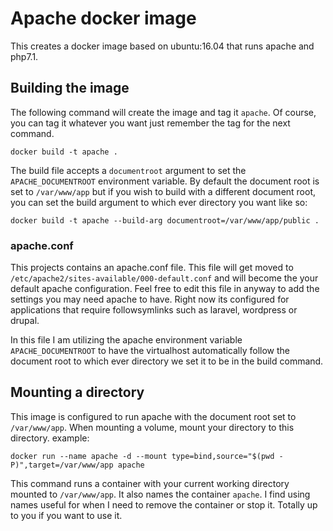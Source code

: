 # Apache docker image

This creates a docker image based on ubuntu:16.04 that runs apache and php7.1.

## Building the image

The following command will create the image and tag it `apache`. Of course, you can tag it whatever you want just remember the tag for the next command.

```
docker build -t apache .
```

The build file accepts a `documentroot` argument to set the `APACHE_DOCUMENTROOT` environment variable. By default the document root is set to `/var/www/app` but if you wish to build with a different document root, you can set the build argument to which ever directory you want like so:

```
docker build -t apache --build-arg documentroot=/var/www/app/public .
```

### apache.conf

This projects contains an apache.conf file. This file will get moved to `/etc/apache2/sites-available/000-default.conf` and will become the your default apache configuration. Feel free to edit this file in anyway to add the settings you may need apache to have. Right now its configured for applications that require followsymlinks such as laravel, wordpress or drupal.

In this file I am utilizing the apache environment variable `APACHE_DOCUMENTROOT` to have the virtualhost automatically follow the document root to which ever directory we set it to be in the build command.

## Mounting a directory

This image is configured to run apache with the document root set to `/var/www/app`. When mounting a volume, mount your directory to this directory. example:


```
docker run --name apache -d --mount type=bind,source="$(pwd -P)",target=/var/www/app apache
```

This command runs a container with your current working directory mounted to `/var/www/app`. It also names the container `apache`. I find using names useful for when I need to remove the container or stop it. Totally up to you if you want to use it.
